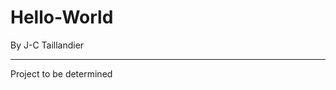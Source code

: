 # Hello-World

By J-C Taillandier
********************************************************

Project to be determined

